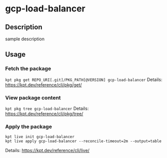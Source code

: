 # gcp-load-balancer

## Description
sample description

## Usage

### Fetch the package
`kpt pkg get REPO_URI[.git]/PKG_PATH[@VERSION] gcp-load-balancer`
Details: https://kpt.dev/reference/cli/pkg/get/

### View package content
`kpt pkg tree gcp-load-balancer`
Details: https://kpt.dev/reference/cli/pkg/tree/

### Apply the package
```shell
kpt live init gcp-load-balancer
kpt live apply gcp-load-balancer --reconcile-timeout=2m --output=table
```
Details: https://kpt.dev/reference/cli/live/

